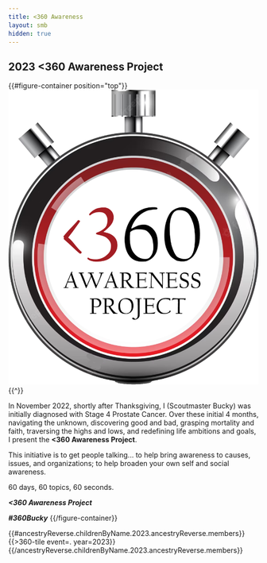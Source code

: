 ```yaml
---
title: <360 Awareness
layout: smb
hidden: true
---
```


## 2023 <span class="C(red)">&lt;3</span>60 Awareness Project

{{#figure-container position="top"}}
<img src="../images/360-awareness-project-logo.png" class="Maw(100%)">
{{^}}

In November 2022, shortly after Thanksgiving, I (Scoutmaster Bucky) was initially diagnosed with Stage 4 Prostate Cancer.  Over these initial 4 months, navigating the unknown, discovering good and bad, grasping mortality and faith, traversing the highs and lows, and redefining life ambitions and goals, I present the **<span class="C(red)">&lt;3</span>60 Awareness Project**.

This initiative is to get people talking... to help bring awareness to causes, issues, and organizations; to help broaden your own self and social awareness.

60 days, 60 topics, 60 seconds.


***<span class="C(red)">&lt;3</span>60 Awareness Project***

***<span class="C(red)">#360Bucky</span>***
{{/figure-container}}


<div class="D(f) Fxw(w) Jc(sb) Ai(fs) Ta(in)">
{{#ancestryReverse.childrenByName.2023.ancestryReverse.members}}
{{>360-tile event=. year=2023}}
{{/ancestryReverse.childrenByName.2023.ancestryReverse.members}}
</div>
